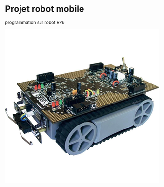 # Projet robot mobile
programmation sur robot RP6

<p align="center" ><img src="RP6.jpg" alt="Screenshot"/></p>


